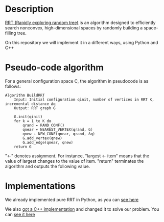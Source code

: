 # Description

[RRT (Rapidly exploring random tree)](https://en.wikipedia.org/wiki/Rapidly_exploring_random_tree#:~:text=A%20rapidly%20exploring%20random%20tree,building%20a%20space%2Dfilling%20tree.) is an algorithm designed to efficiently search nonconvex, high-dimensional spaces by randomly building a space-filling tree.

On this repository we will implement it in a different ways, using Python and C++

# Pseudo-code algorithm

For a general configuration space C, the algorithm in pseudocode is as follows:

```pseudocode
Algorithm BuildRRT
    Input: Initial configuration qinit, number of vertices in RRT K, incremental distance Δq
    Output: RRT graph G

    G.init(qinit)
    for k = 1 to K do
        qrand ← RAND_CONF()
        qnear ← NEAREST_VERTEX(qrand, G)
        qnew ← NEW_CONF(qnear, qrand, Δq)
        G.add_vertex(qnew)
        G.add_edge(qnear, qnew)
    return G
```

"←" denotes assignment. For instance, "largest ← item" means that the value of largest changes to the value of item.
"return" terminates the algorithm and outputs the following value.

# Implementations

We already implemented pure RRT in Python, as you can [see here](/python/README.md)

We also [got a C++ implementation](https://github.com/nikhilchandak/Rapidly-Exploring-Random-Trees) and changed it to solve our problem. You can [see it here](/c++/README.md)